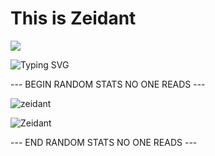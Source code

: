 # This is Zeidant
![](https://komarev.com/ghpvc/?username=Zeidant39&color=blue)

![Typing SVG](https://readme-typing-svg.demolab.com?font=Fira+Code&pause=1000&width=435&lines=http://127.0.0.1/main.html)

--- BEGIN RANDOM STATS NO ONE READS ---

![zeidant](https://github-readme-stats.vercel.app/api?username=Zeidant&show_icons=true&theme=tokyonight&hide=["issues"])

![Zeidant](https://github-readme-stats.vercel.app/api/top-langs?username=Zeidant&show_icons=true&theme=tokyonight&layout=compact)

--- END RANDOM STATS NO ONE READS ---
